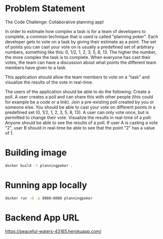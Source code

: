 # Problem Statement

The Code Challenge: Collaborative planning app!

In order to estimate how complex a task is for a team of developers to complete, a common technique that is used is called "planning poker".
Each developer gets to vote on a task by giving their estimate as a point.
The set of points you can cast your vote on is usually a predefined set of arbitrary numbers, something like this: 0, 1/2, 1, 2, 3, 5, 8, 13.
The higher the number, the more complex the task is to complete.
When everyone has cast their votes, the team can have a discussion about what points the different team members have given to a task.

This application should allow the team members to vote on a "task" and visualize the results of the vote in real-time.

The users of the application should be able to do the following:
Create a poll. A user creates a poll and can share this with other people (this could for example be a code or a link).
Join a pre-existing poll created by you or someone else. You should be able to cast your vote on different points in a predefined set (0, 1/2, 1, 2, 3, 5, 8, 13). A user can only vote once, but is permitted to change their vote.
Visualize the results in real-time of a poll: Anyone should be able to see the results of a poll. If user A is casting a vote "2", user B should in real-time be able to see that the point "2" has a value of 1.

# Building image
```bash
docker build -t planningpoker .
```

# Running app locally
```bash
docker run -d -p 8080:8080 planningpoker
```

# Backend App URL
https://peaceful-waters-43165.herokuapp.com/